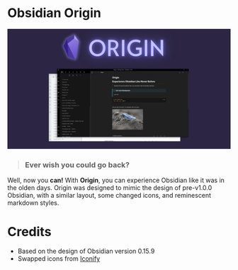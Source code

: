 # Obsidian Origin

![](origin-big.png)

> ### Ever wish you could go back?


Well, now you **can!** With **Origin**, you can experience Obsidian like it was in the olden days. Origin was designed to mimic the design of pre-v1.0.0 Obsidian, with a similar layout, some changed icons, and reminescent markdown styles.


# Credits
- Based on the design of Obsidian version 0.15.9
- Swapped icons from [Iconify](https://iconify.design/)
